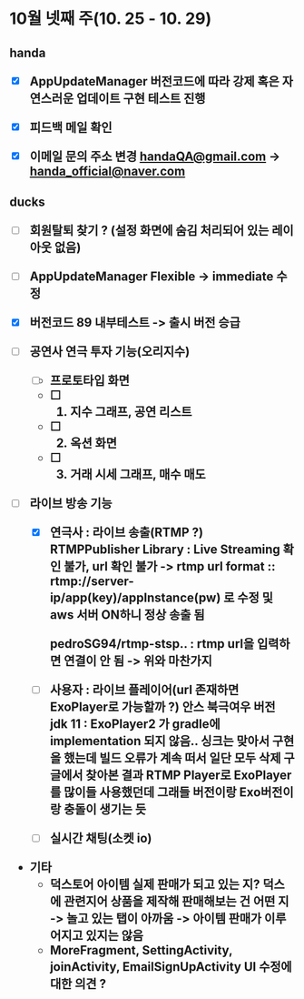 <h1>10월 넷째 주(10. 25 - 10. 29)





<h2> handa

- [x] AppUpdateManager 버전코드에 따라 강제 혹은 자연스러운 업데이트 구현
  테스트 진행
- [x] 피드백 메일 확인
- [x] 이메일 문의 주소 변경
  handaQA@gmail.com -> handa_official@naver.com





<h2>ducks

- [ ] 회원탈퇴 찾기 ? (설정 화면에 숨김 처리되어 있는 레이아웃 없음)
- [ ] AppUpdateManager Flexible -> immediate 수정
- [x] 버전코드 89 내부테스트 -> 출시 버전 승급



- [ ] 공연사 연극 투자 기능(오리지수)
  - [ ] 프로토타입 화면
  - [ ] 1. 지수 그래프, 공연 리스트
  - [ ] 2. 옥션 화면
  - [ ] 3. 거래 시세 그래프, 매수 매도
- [ ] 라이브 방송 기능
  - [x] 연극사 : 라이브 송출(RTMP ?)
    RTMPPublisher Library : Live Streaming 확인 불가, url 확인 불가
    -> rtmp url format :: rtmp://server-ip/app(key)/appInstance(pw) 로 수정 및 aws 서버 ON하니 정상 송출 됨
  
    pedroSG94/rtmp-stsp.. : rtmp url을 입력하면 연결이 안 됨
    -> 위와 마찬가지
  
  - [ ] 사용자 : 라이브 플레이어(url 존재하면 ExoPlayer로 가능할까 ?)
    안스 북극여우 버전 jdk 11 : ExoPlayer2 가 gradle에 implementation 되지 않음.. 싱크는 맞아서 구현을 했는데 빌드 오류가 계속 떠서 일단 모두 삭제
    구글에서 찾아본 결과 RTMP Player로 ExoPlayer를 많이들 사용했던데 그래들 버전이랑 Exo버전이랑 충돌이 생기는 듯
  
  - [ ] 실시간 채팅(소켓 io)



- 기타
  -  덕스토어 아이템 실제 판매가 되고 있는 지? 덕스에 관련지어 상품을 제작해 판매해보는 건 어떤 지 -> 놀고 있는 탭이 아까움
    -> 아이템 판매가 이루어지고 있지는 않음
  - MoreFragment, SettingActivity, joinActivity, EmailSignUpActivity UI 수정에 대한 의견 ?

